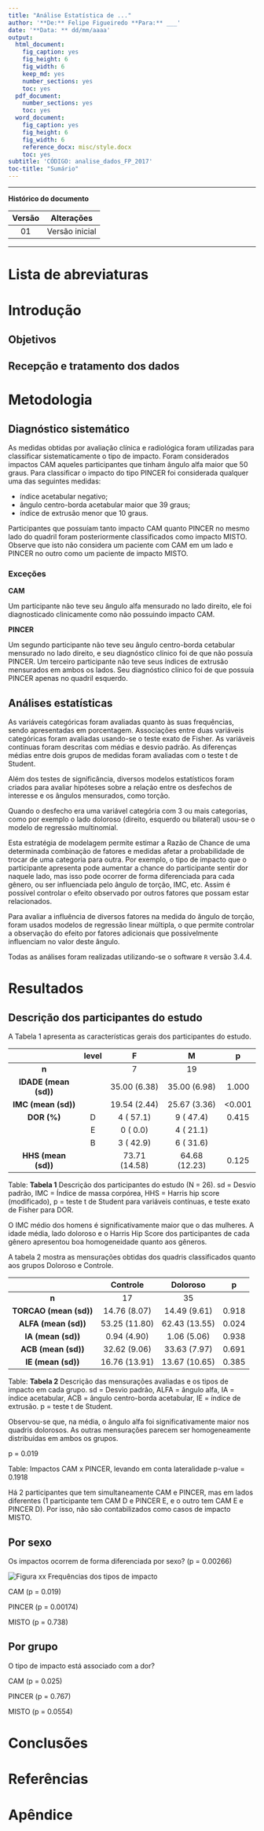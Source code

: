 ```yaml
---
title: "Análise Estatística de ..."
author: '**De:** Felipe Figueiredo **Para:** ___'
date: '**Data: ** dd/mm/aaaa'
output:
  html_document:
    fig_caption: yes
    fig_height: 6
    fig_width: 6
    keep_md: yes
    number_sections: yes
    toc: yes
  pdf_document:
    number_sections: yes
    toc: yes
  word_document:
    fig_caption: yes
    fig_height: 6
    fig_width: 6
    reference_docx: misc/style.docx
    toc: yes
subtitle: 'CÓDIGO: analise_dados_FP_2017'
toc-title: "Sumário"
---
```




---

**Histórico do documento**


| Versão |   Alterações   |
|:------:|:--------------:|
|   01   | Versão inicial |

---

# Lista de abreviaturas

# Introdução

## Objetivos

## Recepção e tratamento dos dados

# Metodologia

## Diagnóstico sistemático

As medidas obtidas por avaliação clínica e radiológica foram utilizadas para classificar sistematicamente o tipo de impacto.
Foram considerados impactos CAM aqueles participantes que tinham ângulo alfa maior que 50 graus.
Para classificar o impacto do tipo PINCER foi considerada qualquer uma das seguintes medidas:

- índice acetabular negativo;
- ângulo centro-borda acetabular maior que 39 graus;
- índice de extrusão menor que 10 graus.

Participantes que possuíam tanto impacto CAM quanto PINCER no mesmo lado do quadril foram posteriormente classificados como impacto MISTO.
Observe que isto não considera um paciente com CAM em um lado e PINCER no outro como um paciente de impacto MISTO.

### Exceções

**CAM**

Um participante não teve seu ângulo alfa mensurado no lado direito, ele foi diagnosticado clinicamente como não possuindo impacto CAM.

**PINCER**

Um segundo participante não teve seu ângulo centro-borda cetabular mensurado no lado direito, e seu diagnóstico clínico foi de que não possuía PINCER.
Um terceiro participante não teve seus índices de extrusão mensurados em ambos os lados.
Seu diagnóstico clínico foi de que possuía PINCER apenas no quadril esquerdo.

## Análises estatísticas

As variáveis categóricas foram avaliadas quanto às suas frequências, sendo apresentadas em porcentagem.
Associações entre duas variáveis categóricas foram avaliadas usando-se o teste exato de Fisher.
As variáveis contínuas foram descritas com médias e desvio padrão.
As diferenças médias entre dois grupos de medidas foram avaliadas com o teste t de Student.

Além dos testes de significância, diversos modelos estatísticos foram criados para avaliar hipóteses sobre a relação entre os desfechos de interesse e os ângulos mensurados, como torção.

<!-- Para as hipóteses em que o desfecho era uma variável categórica binária, foi utilizado o modelo de regressão logística. -->
Quando o desfecho era uma variável categória com 3 ou mais categorias, como por exemplo o lado doloroso (direito, esquerdo ou bilateral) usou-se o modelo de regressão multinomial.

Esta estratégia de modelagem permite estimar a Razão de Chance de uma determinada combinação de fatores e medidas afetar a probabilidade de trocar de uma categoria para outra.
Por exemplo, o tipo de impacto que o participante apresenta pode aumentar a chance do participante sentir dor naquele lado, mas isso pode ocorrer de forma diferenciada para cada gênero, ou ser influenciada pelo ângulo de torção, IMC, etc.
Assim é possível controlar o efeito observado por outros fatores que possam estar relacionados.

Para avaliar a influência de diversos fatores na medida do ângulo de torção, foram usados modelos de regressão linear múltipla, o que permite controlar a observação do efeito por fatores adicionais que possivelmente influenciam no valor deste ângulo.

Todas as análises foram realizadas utilizando-se o software `R` versão 3.4.4.

<!-- The exact confidence intervals (CIs) of binomial proportions were calculated using package `exactci` (version 1.3.3). -->

# Resultados



## Descrição dos participantes do estudo

A Tabela 1 apresenta as características gerais dos participantes do estudo.


|        &nbsp;         | level |       F       |       M       |   p    |
|:---------------------:|:-----:|:-------------:|:-------------:|:------:|
|         **n**         |       |       7       |      19       |        |
| **IDADE (mean (sd))** |       | 35.00 (6.38)  | 35.00 (6.98)  | 1.000  |
|  **IMC (mean (sd))**  |       | 19.54 (2.44)  | 25.67 (3.36)  | <0.001 |
|      **DOR (%)**      |   D   |   4 ( 57.1)   |   9 ( 47.4)   | 0.415  |
|                       |   E   |   0 (  0.0)   |   4 ( 21.1)   |        |
|                       |   B   |   3 ( 42.9)   |   6 ( 31.6)   |        |
|  **HHS (mean (sd))**  |       | 73.71 (14.58) | 64.68 (12.23) | 0.125  |

Table: **Tabela 1** Descrição dos participantes do estudo (N = 26).
sd = Desvio padrão,
IMC = Índice de massa corpórea,
HHS = Harris hip score (modificado),
p = teste t de Student para variáveis contínuas, e teste exato de Fisher para DOR.

O IMC médio dos homens é significativamente maior que o das mulheres.
A idade média, lado doloroso e o Harris Hip Score dos participantes de cada gênero apresentou boa homogeneidade quanto aos gêneros.

A tabela 2 mostra as mensurações obtidas dos quadris classificados quanto aos grupos Doloroso e Controle.


|         &nbsp;         |   Controle    |   Doloroso    |   p   |
|:----------------------:|:-------------:|:-------------:|:-----:|
|         **n**          |      17       |      35       |       |
| **TORCAO (mean (sd))** | 14.76 (8.07)  | 14.49 (9.61)  | 0.918 |
|  **ALFA (mean (sd))**  | 53.25 (11.80) | 62.43 (13.55) | 0.024 |
|   **IA (mean (sd))**   |  0.94 (4.90)  |  1.06 (5.06)  | 0.938 |
|  **ACB (mean (sd))**   | 32.62 (9.06)  | 33.63 (7.97)  | 0.691 |
|   **IE (mean (sd))**   | 16.76 (13.91) | 13.67 (10.65) | 0.385 |

Table: **Tabela 2** Descrição das mensurações avaliadas e os tipos de impacto em cada grupo.
sd = Desvio padrão,
ALFA = ângulo alfa,
IA = índice acetabular,
ACB = ângulo centro-borda acetabular,
IE = índice de extrusão.
p = teste t de Student.

Observou-se que, na média, o ângulo alfa foi significativamente maior nos quadris dolorosos.
As outras mensurações parecem ser homogeneamente distribuídas em ambos os grupos.

p = 0.019



Table: Impactos CAM x PINCER, levando em conta lateralidade p-value = 0.1918

Há 2 participantes que tem simultaneamente CAM e PINCER, mas em lados diferentes (1 participante tem CAM D e PINCER E, e o outro tem CAM E e PINCER D).
Por isso, não são contabilizados como casos de impacto MISTO.

## Por sexo

Os impactos ocorrem de forma diferenciada por sexo?
(p = 0.00266)

![**Figura xx** Frequências dos tipos de impacto](analise_dados_FP_2017_files/figure-html/freq-sex-grupo-1.png)

CAM (p = 0.019)

PINCER (p = 0.00174)

MISTO (p = 0.738)


## Por grupo

O tipo de impacto está associado com a dor?
<!-- (p = 0.0852) -->

CAM (p = 0.025)

PINCER (p = 0.767)

MISTO (p = 0.0554)

# Conclusões


# Referências

# Apêndice

